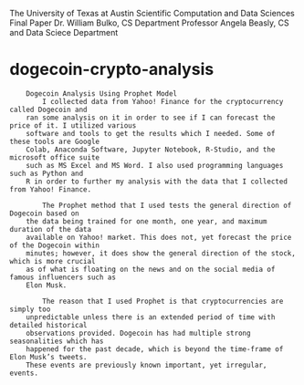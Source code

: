 The University of Texas at Austin
Scientific Computation and Data Sciences Final Paper
Dr. William Bulko, CS Department
Professor Angela Beasly, CS and Data Sciece Department
# dogecoin-crypto-analysis
		Dogecoin Analysis Using Prophet Model
			I collected data from Yahoo! Finance for the cryptocurrency called Dogecoin and
		ran some analysis on it in order to see if I can forecast the price of it. I utilized various
		software and tools to get the results which I needed. Some of these tools are Google
		Colab, Anaconda Software, Jupyter Notebook, R-Studio, and the microsoft office suite
		such as MS Excel and MS Word. I also used programming languages such as Python and
		R in order to further my analysis with the data that I collected from Yahoo! Finance.
										
			The Prophet method that I used tests the general direction of Dogecoin based on
		the data being trained for one month, one year, and maximum duration of the data
		available on Yahoo! market. This does not, yet forecast the price of the Dogecoin within
		minutes; however, it does show the general direction of the stock, which is more crucial
		as of what is floating on the news and on the social media of famous influencers such as
		Elon Musk.
										
			The reason that I used Prophet is that cryptocurrencies are simply too
		unpredictable unless there is an extended period of time with detailed historical
		observations provided. Dogecoin has had multiple strong seasonalities which has
		happened for the past decade, which is beyond the time-frame of Elon Musk’s tweets.
		These events are previously known important, yet irregular, events.
